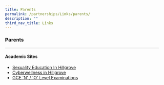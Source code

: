 ```yaml
---
title: Parents
permalink: /partnerships/Links/parents/
description: ""
third_nav_title: Links
---
```

### **Parents**
------------------------------------------------------------------
#### **Academic Sites**

*   [Sexuality Education In Hillgrove]() 
*   [Cyberwellness in Hillgrove]()
*   [GCE 'N' / 'O' Level Examinations](https://www.seab.gov.sg/)